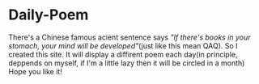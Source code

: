 # Daily-Poem
There's a Chinese famous acient sentence says *"If there's books in your stomach, your mind will be developed"*(just like this mean QAQ).
So I created this site. It will display a diffirent poem each day(in principle, deppends on myself, if I'm a little lazy then it will be circled in a month)
Hope you like it!

